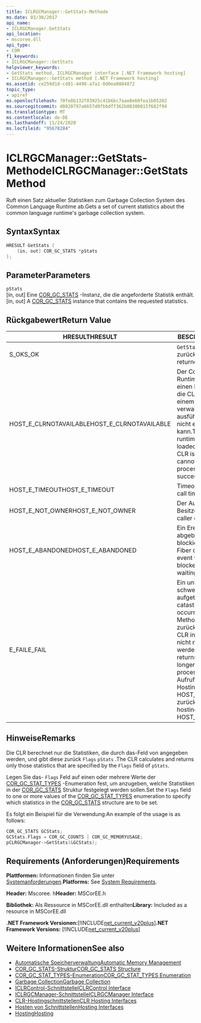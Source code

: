 ```yaml
---
title: ICLRGCManager::GetStats-Methode
ms.date: 03/30/2017
api_name:
- ICLRGCManager.GetStats
api_location:
- mscoree.dll
api_type:
- COM
f1_keywords:
- ICLRGCManager::GetStats
helpviewer_keywords:
- GetStats method, ICLRGCManager interface [.NET Framework hosting]
- ICLRGCManager::GetStats method [.NET Framework hosting]
ms.assetid: ce259d1d-cd81-4490-a7a1-0d0ea0804872
topic_type:
- apiref
ms.openlocfilehash: 70fe8b132f03925c41b6bc7aae8e60fea1b05202
ms.sourcegitcommit: d8020797a6657d0fbbdff362b80300815f682f94
ms.translationtype: MT
ms.contentlocale: de-DE
ms.lasthandoff: 11/24/2020
ms.locfileid: "95678284"
---
```

# <a name="iclrgcmanagergetstats-method"></a><span data-ttu-id="7ca63-102">ICLRGCManager::GetStats-Methode</span><span class="sxs-lookup"><span data-stu-id="7ca63-102">ICLRGCManager::GetStats Method</span></span>

<span data-ttu-id="7ca63-103">Ruft einen Satz aktueller Statistiken zum Garbage Collection System des Common Language Runtime ab.</span><span class="sxs-lookup"><span data-stu-id="7ca63-103">Gets a set of current statistics about the common language runtime's garbage collection system.</span></span>  
  
## <a name="syntax"></a><span data-ttu-id="7ca63-104">Syntax</span><span class="sxs-lookup"><span data-stu-id="7ca63-104">Syntax</span></span>  
  
```cpp  
HRESULT GetStats (  
    [in, out] COR_GC_STATS *pStats  
);  
```  
  
## <a name="parameters"></a><span data-ttu-id="7ca63-105">Parameter</span><span class="sxs-lookup"><span data-stu-id="7ca63-105">Parameters</span></span>  

 `pStats`  
 <span data-ttu-id="7ca63-106">[in, out] Eine [COR_GC_STATS](cor-gc-stats-structure.md) -Instanz, die die angeforderte Statistik enthält.</span><span class="sxs-lookup"><span data-stu-id="7ca63-106">[in, out] A [COR_GC_STATS](cor-gc-stats-structure.md) instance that contains the requested statistics.</span></span>  
  
## <a name="return-value"></a><span data-ttu-id="7ca63-107">Rückgabewert</span><span class="sxs-lookup"><span data-stu-id="7ca63-107">Return Value</span></span>  
  
|<span data-ttu-id="7ca63-108">HRESULT</span><span class="sxs-lookup"><span data-stu-id="7ca63-108">HRESULT</span></span>|<span data-ttu-id="7ca63-109">BESCHREIBUNG</span><span class="sxs-lookup"><span data-stu-id="7ca63-109">Description</span></span>|  
|-------------|-----------------|  
|<span data-ttu-id="7ca63-110">S_OK</span><span class="sxs-lookup"><span data-stu-id="7ca63-110">S_OK</span></span>|<span data-ttu-id="7ca63-111">`GetStats` wurde erfolgreich zurückgegeben.</span><span class="sxs-lookup"><span data-stu-id="7ca63-111">`GetStats` returned successfully.</span></span>|  
|<span data-ttu-id="7ca63-112">HOST_E_CLRNOTAVAILABLE</span><span class="sxs-lookup"><span data-stu-id="7ca63-112">HOST_E_CLRNOTAVAILABLE</span></span>|<span data-ttu-id="7ca63-113">Der Common Language Runtime (CLR) wurde nicht in einen Prozess geladen, oder die CLR befindet sich in einem Zustand, in dem Sie verwalteten Code nicht ausführen oder den-Befehl nicht erfolgreich verarbeiten kann.</span><span class="sxs-lookup"><span data-stu-id="7ca63-113">The common language runtime (CLR) has not been loaded into a process, or the CLR is in a state in which it cannot run managed code or process the call successfully.</span></span>|  
|<span data-ttu-id="7ca63-114">HOST_E_TIMEOUT</span><span class="sxs-lookup"><span data-stu-id="7ca63-114">HOST_E_TIMEOUT</span></span>|<span data-ttu-id="7ca63-115">Timeout des Aufrufes.</span><span class="sxs-lookup"><span data-stu-id="7ca63-115">The call timed out.</span></span>|  
|<span data-ttu-id="7ca63-116">HOST_E_NOT_OWNER</span><span class="sxs-lookup"><span data-stu-id="7ca63-116">HOST_E_NOT_OWNER</span></span>|<span data-ttu-id="7ca63-117">Der Aufrufer ist nicht Besitzer der Sperre.</span><span class="sxs-lookup"><span data-stu-id="7ca63-117">The caller does not own the lock.</span></span>|  
|<span data-ttu-id="7ca63-118">HOST_E_ABANDONED</span><span class="sxs-lookup"><span data-stu-id="7ca63-118">HOST_E_ABANDONED</span></span>|<span data-ttu-id="7ca63-119">Ein Ereignis wurde abgebrochen, während ein blockierter Thread oder eine Fiber darauf wartete.</span><span class="sxs-lookup"><span data-stu-id="7ca63-119">An event was canceled while a blocked thread or fiber was waiting on it.</span></span>|  
|<span data-ttu-id="7ca63-120">E_FAIL</span><span class="sxs-lookup"><span data-stu-id="7ca63-120">E_FAIL</span></span>|<span data-ttu-id="7ca63-121">Ein unbekannter schwerwiegender Fehler ist aufgetreten.</span><span class="sxs-lookup"><span data-stu-id="7ca63-121">An unknown catastrophic failure occurred.</span></span> <span data-ttu-id="7ca63-122">Nachdem eine Methode E_FAIL zurückgegeben hat, kann die CLR innerhalb des Prozesses nicht mehr verwendet werden.</span><span class="sxs-lookup"><span data-stu-id="7ca63-122">After a method returns E_FAIL, the CLR is no longer usable within the process.</span></span> <span data-ttu-id="7ca63-123">Nachfolgende Aufrufe von Hostingmethoden geben HOST_E_CLRNOTAVAILABLE zurück.</span><span class="sxs-lookup"><span data-stu-id="7ca63-123">Subsequent calls to hosting methods return HOST_E_CLRNOTAVAILABLE.</span></span>|  
  
## <a name="remarks"></a><span data-ttu-id="7ca63-124">Hinweise</span><span class="sxs-lookup"><span data-stu-id="7ca63-124">Remarks</span></span>  

 <span data-ttu-id="7ca63-125">Die CLR berechnet nur die Statistiken, die durch das-Feld von angegeben werden, und gibt diese zurück `Flags` `pStats` .</span><span class="sxs-lookup"><span data-stu-id="7ca63-125">The CLR calculates and returns only those statistics that are specified by the `Flags` field of `pStats`.</span></span>  
  
 <span data-ttu-id="7ca63-126">Legen Sie das- `Flags` Feld auf einen oder mehrere Werte der [COR_GC_STAT_TYPES](cor-gc-stat-types-enumeration.md) -Enumeration fest, um anzugeben, welche Statistiken in der [COR_GC_STATS](cor-gc-stats-structure.md) Struktur festgelegt werden sollen.</span><span class="sxs-lookup"><span data-stu-id="7ca63-126">Set the `Flags` field to one or more values of the [COR_GC_STAT_TYPES](cor-gc-stat-types-enumeration.md) enumeration to specify which statistics in the [COR_GC_STATS](cor-gc-stats-structure.md) structure are to be set.</span></span>  
  
 <span data-ttu-id="7ca63-127">Es folgt ein Beispiel für die Verwendung:</span><span class="sxs-lookup"><span data-stu-id="7ca63-127">An example of the usage is as follows:</span></span>  
  
```cpp  
COR_GC_STATS GCStats;  
GCStats.Flags = COR_GC_COUNTS | COR_GC_MEMORYUSAGE;  
pCLRGCManager->GetStats(&GCStats);  
```  
  
## <a name="requirements"></a><span data-ttu-id="7ca63-128">Requirements (Anforderungen)</span><span class="sxs-lookup"><span data-stu-id="7ca63-128">Requirements</span></span>  

 <span data-ttu-id="7ca63-129">**Plattformen:** Informationen finden Sie unter [Systemanforderungen](../../get-started/system-requirements.md).</span><span class="sxs-lookup"><span data-stu-id="7ca63-129">**Platforms:** See [System Requirements](../../get-started/system-requirements.md).</span></span>  
  
 <span data-ttu-id="7ca63-130">**Header:** Mscoree. h</span><span class="sxs-lookup"><span data-stu-id="7ca63-130">**Header:** MSCorEE.h</span></span>  
  
 <span data-ttu-id="7ca63-131">**Bibliothek:** Als Ressource in MSCorEE.dll enthalten</span><span class="sxs-lookup"><span data-stu-id="7ca63-131">**Library:** Included as a resource in MSCorEE.dll</span></span>  
  
 <span data-ttu-id="7ca63-132">**.NET Framework Versionen:**[!INCLUDE[net_current_v20plus](../../../../includes/net-current-v20plus-md.md)]</span><span class="sxs-lookup"><span data-stu-id="7ca63-132">**.NET Framework Versions:** [!INCLUDE[net_current_v20plus](../../../../includes/net-current-v20plus-md.md)]</span></span>  
  
## <a name="see-also"></a><span data-ttu-id="7ca63-133">Weitere Informationen</span><span class="sxs-lookup"><span data-stu-id="7ca63-133">See also</span></span>

- [<span data-ttu-id="7ca63-134">Automatische Speicherverwaltung</span><span class="sxs-lookup"><span data-stu-id="7ca63-134">Automatic Memory Management</span></span>](../../../standard/automatic-memory-management.md)
- [<span data-ttu-id="7ca63-135">COR_GC_STATS-Struktur</span><span class="sxs-lookup"><span data-stu-id="7ca63-135">COR_GC_STATS Structure</span></span>](cor-gc-stats-structure.md)
- [<span data-ttu-id="7ca63-136">COR_GC_STAT_TYPES-Enumeration</span><span class="sxs-lookup"><span data-stu-id="7ca63-136">COR_GC_STAT_TYPES Enumeration</span></span>](cor-gc-stat-types-enumeration.md)
- [<span data-ttu-id="7ca63-137">Garbage Collection</span><span class="sxs-lookup"><span data-stu-id="7ca63-137">Garbage Collection</span></span>](../../../standard/garbage-collection/index.md)
- [<span data-ttu-id="7ca63-138">ICLRControl-Schnittstelle</span><span class="sxs-lookup"><span data-stu-id="7ca63-138">ICLRControl Interface</span></span>](iclrcontrol-interface.md)
- [<span data-ttu-id="7ca63-139">ICLRGCManager-Schnittstelle</span><span class="sxs-lookup"><span data-stu-id="7ca63-139">ICLRGCManager Interface</span></span>](iclrgcmanager-interface.md)
- [<span data-ttu-id="7ca63-140">CLR-Hostingschnittstellen</span><span class="sxs-lookup"><span data-stu-id="7ca63-140">CLR Hosting Interfaces</span></span>](clr-hosting-interfaces.md)
- [<span data-ttu-id="7ca63-141">Hosten von Schnittstellen</span><span class="sxs-lookup"><span data-stu-id="7ca63-141">Hosting Interfaces</span></span>](hosting-interfaces.md)
- [<span data-ttu-id="7ca63-142">Hosting</span><span class="sxs-lookup"><span data-stu-id="7ca63-142">Hosting</span></span>](index.md)
